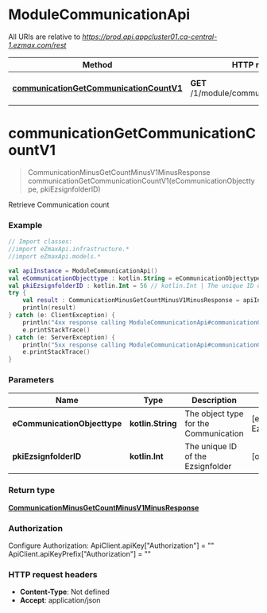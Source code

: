 # ModuleCommunicationApi

All URIs are relative to *https://prod.api.appcluster01.ca-central-1.ezmax.com/rest*

Method | HTTP request | Description
------------- | ------------- | -------------
[**communicationGetCommunicationCountV1**](ModuleCommunicationApi.md#communicationGetCommunicationCountV1) | **GET** /1/module/communication/getCount | Retrieve Communication count


<a name="communicationGetCommunicationCountV1"></a>
# **communicationGetCommunicationCountV1**
> CommunicationMinusGetCountMinusV1MinusResponse communicationGetCommunicationCountV1(eCommunicationObjecttype, pkiEzsignfolderID)

Retrieve Communication count



### Example
```kotlin
// Import classes:
//import eZmaxApi.infrastructure.*
//import eZmaxApi.models.*

val apiInstance = ModuleCommunicationApi()
val eCommunicationObjecttype : kotlin.String = eCommunicationObjecttype_example // kotlin.String | The object type for the Communication
val pkiEzsignfolderID : kotlin.Int = 56 // kotlin.Int | The unique ID of the Ezsignfolder
try {
    val result : CommunicationMinusGetCountMinusV1MinusResponse = apiInstance.communicationGetCommunicationCountV1(eCommunicationObjecttype, pkiEzsignfolderID)
    println(result)
} catch (e: ClientException) {
    println("4xx response calling ModuleCommunicationApi#communicationGetCommunicationCountV1")
    e.printStackTrace()
} catch (e: ServerException) {
    println("5xx response calling ModuleCommunicationApi#communicationGetCommunicationCountV1")
    e.printStackTrace()
}
```

### Parameters

Name | Type | Description  | Notes
------------- | ------------- | ------------- | -------------
 **eCommunicationObjecttype** | **kotlin.String**| The object type for the Communication | [enum: Ezsignfolder]
 **pkiEzsignfolderID** | **kotlin.Int**| The unique ID of the Ezsignfolder | [optional]

### Return type

[**CommunicationMinusGetCountMinusV1MinusResponse**](CommunicationMinusGetCountMinusV1MinusResponse.md)

### Authorization


Configure Authorization:
    ApiClient.apiKey["Authorization"] = ""
    ApiClient.apiKeyPrefix["Authorization"] = ""

### HTTP request headers

 - **Content-Type**: Not defined
 - **Accept**: application/json

